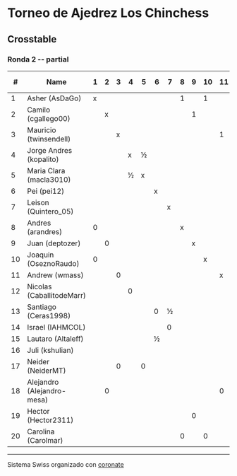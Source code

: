 # Torneo de Ajedrez Los Chinchess

## Crosstable
### Ronda 2 -- partial

|  # | Name                       | 1 | 2 | 3 | 4 | 5 | 6 | 7 | 8 | 9 | 10 | 11 | 12 | 13 | 14 | 15 | 16 | 17 | 18 | 19 | 20 | Score | Solkoff | Direct Match | Initial Rating |
|----|----------------------------|---|---|---|---|---|---|---|---|---|----|----|----|----|----|----|----|----|----|----|----|-------|---------|--------------|----------------|
|  1 | Asher (AsDaGo)             | x |   |   |   |   |   |   | 1 |   |  1 |    |    |    |    |    |    |    |    |    |    |     2 |       2 |              |           2140 |
|  2 | Camilo (cgallego00)        |   | x |   |   |   |   |   |   | 1 |    |    |    |    |    |    |    |    |  1 |    |    |     2 |       1 |              |           1907 |
|  3 | Mauricio (twinsendell)     |   |   | x |   |   |   |   |   |   |    |  1 |    |    |    |    |    |  1 |    |    |    |     2 |       1 |              |           1687 |
|  4 | Jorge Andres (kopalito)    |   |   |   | x | ½ |   |   |   |   |    |    |  1 |    |    |    |    |    |    |    |    |    1½ |      2½ |              |           1845 |
|  5 | Maria Clara (macla3010)    |   |   |   | ½ | x |   |   |   |   |    |    |    |    |    |    |    |  1 |    |    |    |    1½ |      1½ |              |           1629 |
|  6 | Pei (pei12)                |   |   |   |   |   | x |   |   |   |    |    |    |  1 |    | ½  |    |    |    |    |    |    1½ |       1 |              |           2052 |
|  7 | Leison (Quintero_05)       |   |   |   |   |   |   | x |   |   |    |    |    |  ½ |  1 |    |    |    |    |    |    |    1½ |       1 |              |           1689 |
|  8 | Andres (arandres)          | 0 |   |   |   |   |   |   | x |   |    |    |    |    |    |    |    |    |    |    |  1 |     1 |       2 |              |           1784 |
|  9 | Juan (deptozer)            |   | 0 |   |   |   |   |   |   | x |    |    |    |    |    |    |    |    |    |  1 |    |     1 |       2 |              |           1683 |
| 10 | Joaquin (OseznoRaudo)      | 0 |   |   |   |   |   |   |   |   |  x |    |    |    |    |    |    |    |    |    |  1 |     1 |       2 |              |           1552 |
| 11 | Andrew (wmass)             |   |   | 0 |   |   |   |   |   |   |    |  x |    |    |    |    |    |    |  1 |    |    |     1 |       2 |              |           1500 |
| 12 | Nicolas (CaballitodeMarr)  |   |   |   | 0 |   |   |   |   |   |    |    |  x |    |    |    |    |    |    |  1 |    |     1 |      1½ |              |           1500 |
| 13 | Santiago (Ceras1998)       |   |   |   |   |   | 0 | ½ |   |   |    |    |    |  x |    |    |    |    |    |    |    |     ½ |       3 |              |           1500 |
| 14 | Israel (IAHMCOL)           |   |   |   |   |   |   | 0 |   |   |    |    |    |    |  x |    | ½  |    |    |    |    |     ½ |       2 |              |           1387 |
| 15 | Lautaro (Altaleff)         |   |   |   |   |   | ½ |   |   |   |    |    |    |    |    | x  |    |    |    |    |    |     ½ |      1½ |              |           1522 |
| 16 | Juli (kshulian)            |   |   |   |   |   |   |   |   |   |    |    |    |    |  ½ |    | x  |    |    |    |    |     ½ |       ½ |              |           1601 |
| 17 | Neider (NeiderMT)          |   |   | 0 |   | 0 |   |   |   |   |    |    |    |    |    |    |    |  x |    |    |    |     0 |      3½ |              |           1417 |
| 18 | Alejandro (Alejandro-mesa) |   | 0 |   |   |   |   |   |   |   |    |  0 |    |    |    |    |    |    |  x |    |    |     0 |       3 |              |           1505 |
| 19 | Hector (Hector2311)        |   |   |   |   |   |   |   |   | 0 |    |    |  0 |    |    |    |    |    |    |  x |    |     0 |       2 |              |           1476 |
| 20 | Carolina (Carolmar)        |   |   |   |   |   |   |   | 0 |   |  0 |    |    |    |    |    |    |    |    |    |  x |     0 |       2 |              |           1500 |

***

Sistema Swiss organizado con [coronate](https://coronate.netlify.app/)
